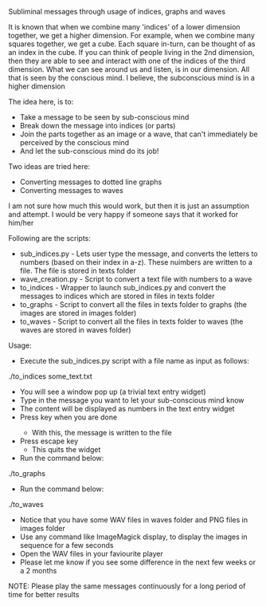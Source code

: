 Subliminal messages through usage of indices, graphs and waves

It is known that when we combine many 'indices' of a lower dimension together, we get a higher dimension. For example, when we
 combine many squares together, we get a cube. Each square in-turn, can be thought of as an index in the cube. If you can think of
 people living in the 2nd dimension, then they are able to see and interact with one of the indices of the third dimension. What we
 can see around us and listen, is in our dimension. All that is seen by the conscious mind. I believe, the subconscious mind is in
 a higher dimension

The idea here, is to:

* Take a message to be seen by sub-conscious mind
* Break down the message into indices (or parts)
* Join the parts together as an image or a wave, that can't immediately be perceived by the conscious mind
* And let the sub-conscious mind do its job!

Two ideas are tried here:

* Converting messages to dotted line graphs
* Converting messages to waves

I am not sure how much this would work, but then it is just an assumption and attempt. I would be very happy if someone says that
 it worked for him/her

Following are the scripts:

* sub_indices.py - Lets user type the message, and converts the letters to numbers (based on their index in a-z).
                    These nuimbers are written to a file. The file is stored in texts folder
* wave_creation.py - Script to convert a text file with numbers to a wave
* to_indices - Wrapper to launch sub_indices.py and convert the messages to indices which are stored in files in texts folder
* to_graphs - Script to convert all the files in texts folder to graphs (the images are stored in images folder)
* to_waves - Script to convert all the files in texts folder to waves (the waves are stored in waves folder)

Usage:

* Execute the sub_indices.py script with a file name as input as follows:

./to_indices some_text.txt

* You will see a window pop up (a trivial text entry widget)
* Type in the message you want to let your sub-conscious mind know
* The content will be displayed as numbers in the text entry widget
* Press <Return> key when you are done
    * With this, the message is written to the file
* Press escape key
    * This quits the widget
* Run the command below:

./to_graphs

* Run the command below:

./to_waves

* Notice that you have some WAV files in waves folder and PNG files in images folder
* Use any command like ImageMagick display, to display the images in sequence for a few seconds
* Open the WAV files in your faviourite player
* Please let me know if you see some difference in the next few weeks or a 2 months

NOTE: Please play the same messages continuously for a long period of time for better results
